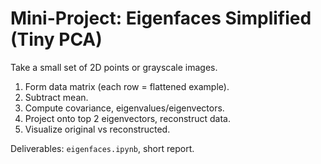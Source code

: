 <!-- Math rendered using GitHub Markdown: use ![](https://render.githubusercontent.com/render/math?math=...) and 

![](https://render.githubusercontent.com/render/math?math=...)

 -->

# Mini-Project: Eigenfaces Simplified (Tiny PCA)

Take a small set of 2D points or grayscale images.
1. Form data matrix (each row = flattened example).
2. Subtract mean.
3. Compute covariance, eigenvalues/eigenvectors.
4. Project onto top 2 eigenvectors, reconstruct data.
5. Visualize original vs reconstructed.

Deliverables: `eigenfaces.ipynb`, short report.